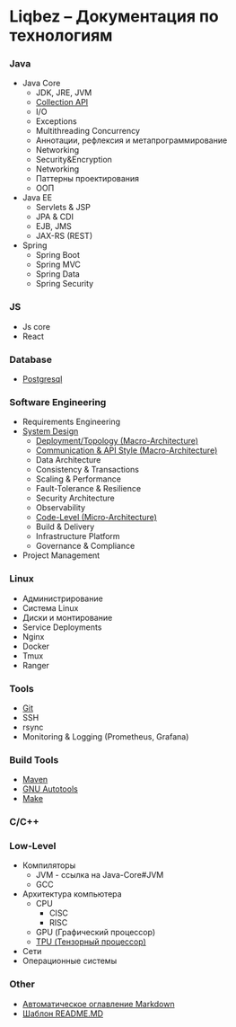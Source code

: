 # Liqbez – Документация по технологиям

### Java

- Java Core
    - JDK, JRE, JVM
    - [Collection API](/docs/java/java-core/collection-api.md)
    - I/O
    - Exceptions
    - Multithreading Concurrency
    - Аннотации, рефлексия и метапрограммирование
    - Networking
    - Security&Encryption
    - Networking
    - Паттерны проектирования
    - ООП
- Java EE
    - Servlets & JSP
    - JPA & CDI
    - EJB, JMS
    - JAX-RS (REST)
- Spring
    - Spring Boot
    - Spring MVC
    - Spring Data
    - Spring Security

### JS

- Js core
- React

### Database

- [Postgresql](./docs/database/postgresql.md)

### Software Engineering

- Requirements Engineering
- [System Design](./docs/software-engineering/system-design/system-design.md)
    - [Deployment/Topology (Macro-Architecture)](./docs/software-engineering/system-design/macro-deployment-architecture.md)
    - [Communication & API Style (Macro-Architecture)](./docs/software-engineering/system-design/macro-communication-api-style-architecture.md)
    - Data Architecture
    - Consistency & Transactions
    - Scaling & Performance
    - Fault-Tolerance & Resilience
    - Security Architecture
    - Observability
    - [Code-Level (Micro-Architecture)](./docs/software-engineering/system-design/micro-code-architecture.md)
    - Build & Delivery
    - Infrastructure Platform
    - Governance & Compliance
- Project Management

### Linux

- Администрирование
- Система Linux
- Диски и монтирование
- Service Deployments
- Nginx
- Docker
- Tmux
- Ranger

### Tools

- [Git](docs/tools/git.md)
- SSH
- rsync
- Monitoring & Logging (Prometheus, Grafana)

### Build Tools

- [Maven](./docs/build-tools/make-build.md)
- [GNU Autotools](./docs/build-tools/gnu-autotools.md)
- [Make](./docs/build-tools/make-build.md)

### С/С++

### Low-Level

- Компиляторы
    - JVM - ссылка на Java-Core#JVM
    - GCC
- Архитектура компьютера
    - CPU
        - CISC
        - RISC
    - GPU (Графический процессор)
    - [TPU (Тензорный процессор)](docs/low-level/computer-architecture/tpu.md)
- Сети
- Операционные системы

### Other

- [Автоматическое оглавление Markdown](./docs/other/md-auto-contents-table.md)
- [Шаблон README.MD](./docs/other/readme-sample.md)
